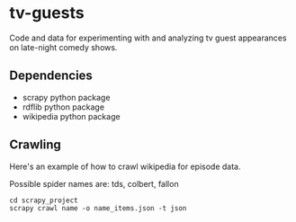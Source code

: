 tv-guests
=========

Code and data for experimenting with and analyzing tv guest appearances on late-night comedy shows.

Dependencies
------------
* scrapy python package
* rdflib python package
* wikipedia python package

Crawling
--------

Here's an example of how to crawl wikipedia for episode data.

Possible spider names are: tds, colbert, fallon

    cd scrapy_project
    scrapy crawl name -o name_items.json -t json
